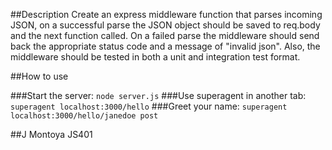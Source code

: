 ##Description
Create an express middleware function that parses incoming JSON, on a successful parse the JSON object should be saved to req.body and the next function called. On a failed parse the middleware should send back the appropriate status code and a message of "invalid json". Also, the middleware should be tested in both a unit and integration test format.

##How to use

###Start the server: `node server.js`
###Use superagent in another tab: `superagent localhost:3000/hello`
###Greet your name: `superagent localhost:3000/hello/janedoe post`


##J Montoya       JS401

